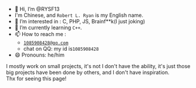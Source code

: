 - 👋 Hi, I’m @RYSF13
- I'm Chinese, and `Robert L. Ryan` is my English name.
- 👀 I’m interested in : C, PHP, JS, Brainf**k(I just joking)
- 🌱 I’m currently learning `C++`.
- 📫 How to reach me :
  + [`1085908428@qq.com`](mailto:1085908428@qq.com)
  + chat on QQ: my id is`1085908428`
- 😄 Pronouns: he/him 

I mostly work on small projects, it's not I don't have the ability, it's just those big projects have been done by others, and I don't have inspiration.  
Thx for seeing this page!
